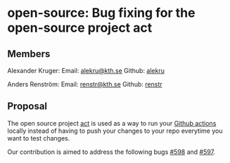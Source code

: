 # open-source: Bug fixing for the open-source project act



## Members

Alexander Kruger: Email: alekru@kth.se Github: [alekru](https://github.com/thestar19)

Anders Renström: Email:  renstr@kth.se Github: [renstr](https://github.com/Renstrom)

## Proposal

The open source project [act](https://github.com/nektos/act) is used as a way to run your [Github actions](https://docs.github.com/en/actions) locally instead of having to push your changes to your repo everytime you want to test changes. 

Our contribution is aimed to address the following bugs [#598](https://github.com/nektos/act/issues/598) and [#597](https://github.com/nektos/act/issues/597).